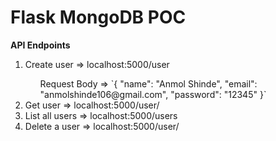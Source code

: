 # Flask MongoDB POC

**API Endpoints**

<ol>
<li>Create user => localhost:5000/user</li>
<ul>
Request Body => 
`{
    "name": "Anmol Shinde",
    "email": "anmolshinde106@gmail.com",
    "password": "12345"
}`
</ul>
<li>Get user => localhost:5000/user/<id></li>
<li>List all users => localhost:5000/users</li>
<li>Delete a user => localhost:5000/user/<id></li>
</ol>